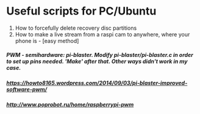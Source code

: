 #  Useful scripts for PC/Ubuntu
1. How to forcefully delete recovery disc partitions
2. How to make a live stream from a raspi cam to anywhere, where your phone is - [easy method]
##### PWM - semihardware: pi-blaster. Modify pi-blaster/pi-blaster.c in order to set up pins needed. 'Make' after that. Other ways didn't work in my case.
##### https://howto8165.wordpress.com/2014/09/03/pi-blaster-improved-software-pwm/ 
##### http://www.poprobot.ru/home/raspberrypi-pwm
